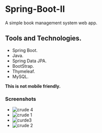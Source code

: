 # Spring-Boot-II

A simple book management system web app.
## Tools and Technologies.
- Spring Boot.
- Java.
- Spring Data JPA.
- BootStrap.
- Thymeleaf.
- MySQL.

**This is not mobile friendly.**

### Screenshots

- ![crude 4](https://github.com/kasydev/Spring-Boot-II/assets/125959390/37b38a73-f66f-4d75-94de-96019140c514)
- ![crude 1](https://github.com/kasydev/Spring-Boot-II/assets/125959390/31fe1cb6-4740-418d-a396-d002838c5c31)
- ![curde3](https://github.com/kasydev/Spring-Boot-II/assets/125959390/9d8d2ce1-e353-4faf-98ef-b775533c5503)
- ![crude 2](https://github.com/kasydev/Spring-Boot-II/assets/125959390/2fd01af7-f058-4919-ad36-bbd5efbc9968)


